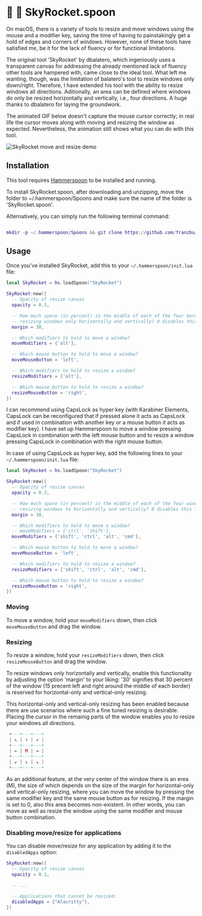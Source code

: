 # 🌄 🚀 SkyRocket.spoon

On macOS, there is a variety of tools to resize and move windows using the mouse and a modifier key, saving the time of having to painstakingly get a hold of edges and corners of windows. However, none of these tools have satisfied me, be it for the lack of fluency or for functional limitations. 

The original tool 'SkyRocket' by dbalatero, which ingeniously uses a transparent canvas for addressing the already mentioned lack of fluency other tools are hampered with, came close to the ideal tool. What left me wanting, though, was the limitation of balatero's tool to resize windows only down/right. Therefore, I have extended his tool with the ability to resize windows all directions. Aditionally, an area can be defined where windows do only be resized horizontally and vertically, i.e., four directions. A huge thanks to dbalatero for laying the groundwork. 

The animated GIF below doesn't capture the mouse cursor correctly; in real life the cursor moves along with moving and resizing the window as expected. Nevertheless, the animation still shows what you can do with this tool.

<img alt="SkyRocket move and resize demo" src="https://github.com/franzbu/SkyRocket.spoon/blob/master/doc/SkyRocket.gif" />

## Installation

This tool requires [Hammerspoon](https://www.hammerspoon.org/) to be installed and running.

To install SkyRocket.spoon, after downloading and unzipping, move the folder to ~/.hammerspoon/Spoons and make sure the name of the folder is 'SkyRocket.spoon'. 

Alternatively, you can simply run the following terminal command:

```lua

mkdir -p ~/.hammerspoon/Spoons && git clone https://github.com/franzbu/SkyRocket.spoon.git ~/.hammerspoon/Spoons/SkyRocket.spoon

```

## Usage

Once you've installed SkyRocket, add this to your `~/.hammerspoon/init.lua` file:

```lua
local SkyRocket = hs.loadSpoon("SkyRocket")

SkyRocket:new({
  -- Opacity of resize canvas
  opacity = 0.3,

  -- How much space (in percent) in the middle of each of the four borders of the windows do you want to reserve for limiting 
  -- resizing windows only horizontally and vertically? 0 disables this function, 100 disables diagonal resizing.
  margin = 30,

  -- Which modifiers to hold to move a window?
  moveModifiers = {'alt'},

  -- Which mouse button to hold to move a window?
  moveMouseButton = 'left',

  -- Which modifiers to hold to resize a window?
  resizeModifiers = {'alt'},

  -- Which mouse button to hold to resize a window?
  resizeMouseButton = 'right',
})
```
I can recommend using CapsLock as hyper key (with Karabiner Elements, CapsLock can be reconfigured that if pressed alone it acts as CapsLock and if used in combination with another key or a mouse button it acts as modifier key). I have set up Hammerspoon to move a window pressing CapsLock in combination with the left mouse button and to resize a window pressing CapsLock in combination with the right mouse button.

In case of using CapsLock as hyper key, add the following lines to your `~/.hammerspoon/init.lua` file:

```lua
local SkyRocket = hs.loadSpoon("SkyRocket")

SkyRocket:new({
  -- Opacity of resize canvas
  opacity = 0.3,

  -- How much space (in percent) in the middle of each of the four window-margins do you want to reserve for limiting 
  -- resizing windows to horizontally and vertically? 0 disables this function, 100 disables diagonal resizing.
  margin = 30,

  -- Which modifiers to hold to move a window?
  -- moveModifiers = {'ctrl', 'shift'},
  moveModifiers = {'shift', 'ctrl', 'alt', 'cmd'},

  -- Which mouse button to hold to move a window?
  moveMouseButton = 'left',

  -- Which modifiers to hold to resize a window?
  resizeModifiers = {'shift', 'ctrl', 'alt', 'cmd'},

  -- Which mouse button to hold to resize a window?
  resizeMouseButton = 'right',
})
```


### Moving

To move a window, hold your `moveModifiers` down, then click `moveMouseButton` and drag the window.

### Resizing

To resize a window, hold your `resizeModifiers` down, then click `resizeMouseButton` and drag the window.

To resize windows only horizontally and vertically, enable this functionality by adjusting the option 'margin' to your liking: '30' signifies that 30 percent of the window (15 precent left and right around the middle of each border) is reserved for horizontal-only and vertical-only resizing.

This horizontal-only and vertical-only resizing has been enabled because there are use scenarios where such a fine tuned resizing is desirable. Placing the cursor in the remainig parts of the window enables you to resize your windows all directions.

```lua
 +---+---+---+
 | ↖ | ↑ | ↗ |
 +---+---+---+
 | ← | M | → |
 +---+---+---+
 | ↙ | ↓ | ↘ |
 +---+---+---+
```

As an additional feature, at the very center of the window there is an erea (M), the size of which depends on the size of the margin for horizontal-only and vertical-only resizing, where you can move the window by pressing the same modifier key and the same mouse button as for resizing. If the margin is set to 0, also this area becomes non-existent. In other words, you can move as well as resize the window using the same modifier and mouse button combination.

### Disabling move/resize for applications

You can disable move/resize for any application by adding it to the `disabledApps` option:

```lua
SkyRocket:new({
  -- Opacity of resize canvas
  opacity = 0.3,

  -- ...

  -- Applications that cannot be resized:
  disabledApps = {"Alacritty"},
})
```


